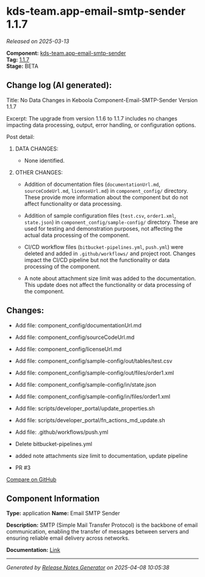 #  kds-team.app-email-smtp-sender 1.1.7

_Released on 2025-03-13_

**Component:** [kds-team.app-email-smtp-sender](https://github.com/keboola/component-email-smtp-sender)  
**Tag:** [1.1.7](https://github.com/keboola/component-email-smtp-sender/releases/tag/1.1.7)  
**Stage:** BETA


## Change log (AI generated):
Title: No Data Changes in Keboola Component-Email-SMTP-Sender Version 1.1.7

Excerpt: The upgrade from version 1.1.6 to 1.1.7 includes no changes impacting data processing, output, error handling, or configuration options.

Post detail: 

1. DATA CHANGES:
   - None identified.

2. OTHER CHANGES:
   - Addition of documentation files (`documentationUrl.md`, `sourceCodeUrl.md`, `licenseUrl.md`) in `component_config/` directory. These provide more information about the component but do not affect functionality or data processing.
   
   - Addition of sample configuration files (`test.csv`, `order1.xml`, `state.json`) in `component_config/sample-config/` directory. These are used for testing and demonstration purposes, not affecting the actual data processing of the component.
   
   - CI/CD workflow files (`bitbucket-pipelines.yml`, `push.yml`) were deleted and added in `.github/workflows/` and project root. Changes impact the CI/CD pipeline but not the functionality or data processing of the component.

   - A note about attachment size limit was added to the documentation. This update does not affect the functionality or data processing of the component.



## Changes:



- Add file: component_config/documentationUrl.md 




- Add file: component_config/sourceCodeUrl.md 




- Add file: component_config/licenseUrl.md 




- Add file: component_config/sample-config/out/tables/test.csv 




- Add file: component_config/sample-config/out/files/order1.xml 




- Add file: component_config/sample-config/in/state.json 




- Add file: component_config/sample-config/in/files/order1.xml 




- Add file: scripts/developer_portal/update_properties.sh 




- Add file: scripts/developer_portal/fn_actions_md_update.sh 




- Add file: .github/workflows/push.yml 




- Delete bitbucket-pipelines.yml 








- added note attachments size limit to documentation, update pipeline 




- PR #3 



[Compare on GitHub](https://github.com/keboola/component-email-smtp-sender/compare/1.1.6...1.1.7)



## Component Information
**Type:** application
**Name:** Email SMTP Sender

**Description:** SMTP (Simple Mail Transfer Protocol) is the backbone of email communication, enabling the transfer of messages between servers and ensuring reliable email delivery across networks.


**Documentation:** [Link](https://github.com/keboola/component-email-smtp-sender/blob/main/README.md)



---
_Generated by [Release Notes Generator](https://github.com/keboola/release-notes-generator)
on 2025-04-08 10:05:38_